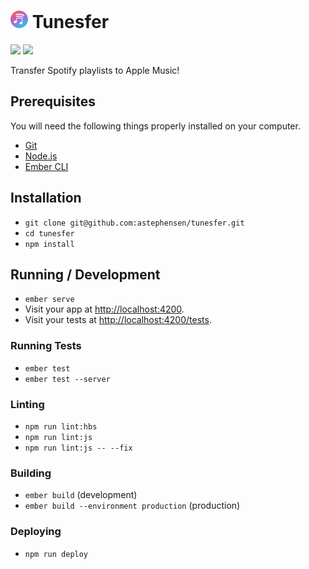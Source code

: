 <h1><img width="28" height="28" src="public/logo.png?raw=true" alt="Tunesfer App Icon">&nbsp;Tunesfer</h1>

![](https://img.shields.io/badge/Ember-3.15-orange) ![](https://github.com/astephensen/tunesfer/workflows/Build/badge.svg)

Transfer Spotify playlists to Apple Music!

## Prerequisites

You will need the following things properly installed on your computer.

* [Git](https://git-scm.com/)
* [Node.js](https://nodejs.org/)
* [Ember CLI](https://ember-cli.com/)

## Installation

* `git clone git@github.com:astephensen/tunesfer.git`
* `cd tunesfer`
* `npm install`

## Running / Development

* `ember serve`
* Visit your app at [http://localhost:4200](http://localhost:4200).
* Visit your tests at [http://localhost:4200/tests](http://localhost:4200/tests).

### Running Tests

* `ember test`
* `ember test --server`

### Linting

* `npm run lint:hbs`
* `npm run lint:js`
* `npm run lint:js -- --fix`

### Building

* `ember build` (development)
* `ember build --environment production` (production)

### Deploying

* `npm run deploy`
